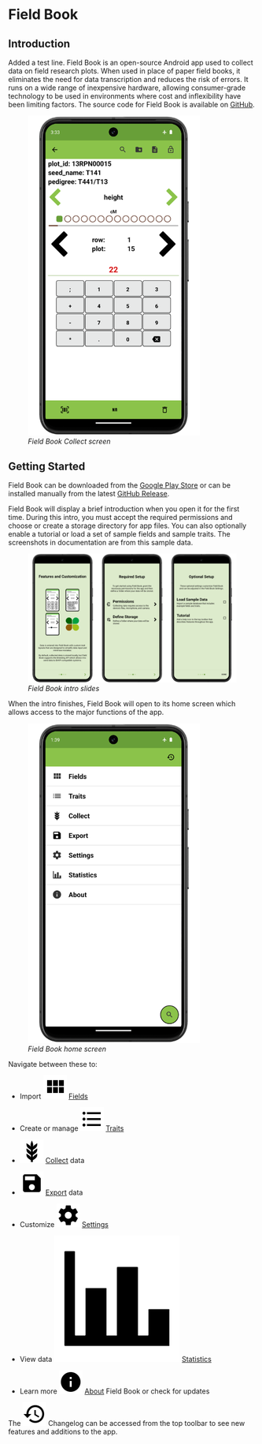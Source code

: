 <link rel="stylesheet" type="text/css" href="_styles/styles.css">

# Field Book

## Introduction

Added a test line. Field Book is an open-source Android app used to collect data on field research plots.
When used in place of paper field books, it eliminates the need for data transcription and reduces the risk of errors.
It runs on a wide range of inexpensive hardware, allowing consumer-grade technology to be used in environments where cost and inflexibility have been limiting factors.
The source code for Field Book is available on [GitHub](https://github.com/PhenoApps/Field-Book).

<figure class="image">
  <img class="screenshot" src="_static/images/collect/collect_framed.png" width="350px"> 
  <figcaption class="screenshot-caption"><i>Field Book Collect screen</i></figcaption> 
</figure>

## Getting Started

Field Book can be downloaded from the [Google Play Store](https://play.google.com/store/apps/details?id=com.tracker.fieldbook) or can be installed manually from the latest [GitHub Release](https://github.com/PhenoApps/Field-Book/releases).

Field Book will display a brief introduction when you open it for the first time.
During this intro, you must accept the required permissions and choose or create a storage directory for app files.
You can also optionally enable a tutorial or load a set of sample fields and sample traits.
The screenshots in documentation are from this sample data.

<figure class="image">
  <img class="screenshot" src="_static/images/intro/intro_slides_joined.png" width="1100px"> 
  <figcaption class="screenshot-caption"><i>Field Book intro slides</i></figcaption> 
</figure>


When the intro finishes, Field Book will open to its home screen which allows access to the major functions of the app.

<figure class="image">
  <img class="screenshot" src="_static/images/home_framed.png" width="350px"> 
  <figcaption class="screenshot-caption"><i>Field Book home screen</i></figcaption> 
</figure>


Navigate between these to:

 - Import <img class="icon" src="_static/icons/home/view-module.png"> [Fields](fields.md)
   
 - Create or manage <img class="icon" src="_static/icons/home/format-list-bulleted.png"> [Traits](traits.md)
   
 - <img class="icon" src="_static/icons/home/barley.png"> [Collect](collect.md) data
   
 - <img class="icon" src="_static/icons/home/save.png"> [Export](export.md) data

 - Customize <img class="icon" src="_static/icons/home/cog.png"> [Settings](settings.md)
 
  - View data <img class="icon" src="_static/icons/home/chart-bar.png"> [Statistics](statistics.md)
  
  - Learn more <img class="icon" src="_static/icons/home/information.png"> [About](about.md) Field Book or check for updates

The <img class="icon" src="_static/icons/home/history.png"> Changelog can be accessed from the top toolbar to see new features and additions to the app.
